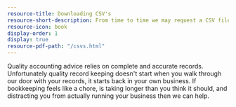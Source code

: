 ```yaml
---
resource-title: Downloading CSV's
resource-short-description: From time to time we may request a CSV file from your online banking. It can be confusing if you don't do it regularly. We put together this guide to help.
resource-icon: book
display-order: 1
display: true
resource-pdf-path: "/csvs.html"
---
```

Quality accounting advice relies on complete and accurate records. Unfortunately quality record keeping doesn't start when you walk through our door with your records, it starts back in your own business. If bookkeeping feels like a chore, is taking longer than you think it should, and distracting you from actually running your business then we can help.
